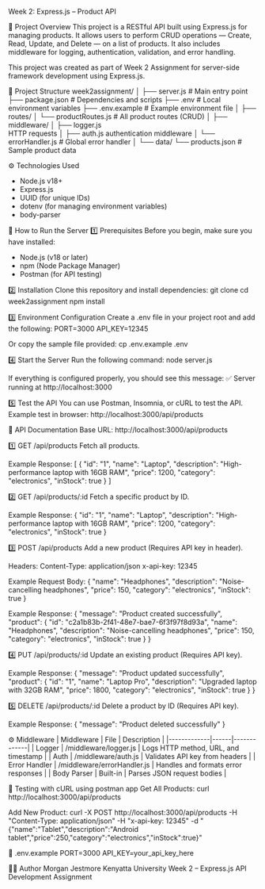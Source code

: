Week 2: Express.js – Product API

📖 Project Overview
This project is a RESTful API built using Express.js for managing products. It allows users to perform CRUD operations — Create, Read, Update, and Delete — on a list of products. It also includes middleware for logging, authentication, validation, and error handling.

This project was created as part of Week 2 Assignment for server-side framework development using Express.js.

📁 Project Structure
week2assignment/
│
├── server.js                 # Main entry point
├── package.json              # Dependencies and scripts
├── .env                      # Local environment variables
├── .env.example              # Example environment file
│
├── routes/
│   └── productRoutes.js      # All product routes (CRUD)
│
├── middleware/
│   ├── logger.js            
HTTP requests
│   ├── auth.js                  authentication middleware
│   └── errorHandler.js       # Global error handler
│
└── data/
    └── products.json         # Sample product data

⚙️ Technologies Used
- Node.js v18+
- Express.js
- UUID (for unique IDs)
- dotenv (for managing environment variables)
- body-parser

🚀 How to Run the Server
1️⃣ Prerequisites
Before you begin, make sure you have installed:
- Node.js (v18 or later)
- npm (Node Package Manager)
- Postman (for API testing)

2️⃣ Installation
Clone this repository and install dependencies:
git clone <your-repository-url>
cd week2assignment
npm install

3️⃣ Environment Configuration
Create a .env file in your project root and add the following:
PORT=3000
API_KEY=12345

Or copy the sample file provided:
cp .env.example .env

4️⃣ Start the Server
Run the following command:
node server.js

If everything is configured properly, you should see this message:
✅ Server running at http://localhost:3000

5️⃣ Test the API
You can use Postman, Insomnia, or cURL to test the API.
Example test in browser:
http://localhost:3000/api/products

📘 API Documentation
Base URL: http://localhost:3000/api/products

1️⃣ GET /api/products
Fetch all products.

Example Response:
[
  {
    "id": "1",
    "name": "Laptop",
    "description": "High-performance laptop with 16GB RAM",
    "price": 1200,
    "category": "electronics",
    "inStock": true
  }
]

2️⃣ GET /api/products/:id
Fetch a specific product by ID.

Example Response:
{
  "id": "1",
  "name": "Laptop",
  "description": "High-performance laptop with 16GB RAM",
  "price": 1200,
  "category": "electronics",
  "inStock": true
}

3️⃣ POST /api/products
Add a new product (Requires API key in header).

Headers:
Content-Type: application/json
x-api-key: 12345

Example Request Body:
{
  "name": "Headphones",
  "description": "Noise-cancelling headphones",
  "price": 150,
  "category": "electronics",
  "inStock": true
}

Example Response:
{
  "message": "Product created successfully",
  "product": {
    "id": "c2a1b83b-2f41-48e7-bae7-6f3f97f8d93a",
    "name": "Headphones",
    "description": "Noise-cancelling headphones",
    "price": 150,
    "category": "electronics",
    "inStock": true
  }
}

4️⃣ PUT /api/products/:id
Update an existing product (Requires API key).

Example Response:
{
  "message": "Product updated successfully",
  "product": {
    "id": "1",
    "name": "Laptop Pro",
    "description": "Upgraded laptop with 32GB RAM",
    "price": 1800,
    "category": "electronics",
    "inStock": true
  }
}

5️⃣ DELETE /api/products/:id
Delete a product by ID (Requires API key).

Example Response:
{ "message": "Product deleted successfully" }

⚙️ Middleware
| Middleware | File | Description |
|-------------|------|-------------|
| Logger | /middleware/logger.js | Logs HTTP method, URL, and timestamp |
| Auth | /middleware/auth.js | Validates API key from headers |
| Error Handler | /middleware/errorHandler.js | Handles and formats error responses |
| Body Parser | Built-in | Parses JSON request bodies |

🧪 Testing with cURL using postman app
Get All Products:
curl http://localhost:3000/api/products

Add New Product:
curl -X POST http://localhost:3000/api/products -H "Content-Type: application/json" -H "x-api-key: 12345" -d "{"name":"Tablet","description":"Android tablet","price":250,"category":"electronics","inStock":true}"

🧾 .env.example
PORT=3000
API_KEY=your_api_key_here

👨‍💻 Author
Morgan Jestmore
Kenyatta University
Week 2 – Express.js API Development Assignment



